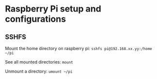 # Raspberry Pi setup and configurations

## SSHFS
Mount the home directory on raspberry pi:
`sshfs pi@192.168.xx.yy:/home ~/pi`

See all mounted directories:
`mount`

Unmount a directory:
`umount ~/pi`
